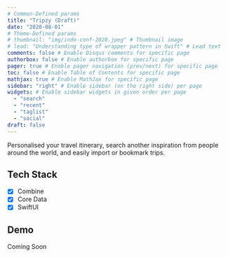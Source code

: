 ```yaml
---
# Common-Defined params
title: "Tripzy (Draft)"
date: "2020-08-01"
# Theme-Defined params
# thumbnail: "img/indo-conf-2020.jpeg" # Thumbnail image
# lead: "Understanding type of wrapper pattern in Swift" # Lead text
comments: false # Enable Disqus comments for specific page
authorbox: false # Enable authorbox for specific page
pager: true # Enable pager navigation (prev/next) for specific page
toc: false # Enable Table of Contents for specific page
mathjax: true # Enable MathJax for specific page
sidebar: "right" # Enable sidebar (on the right side) per page
widgets: # Enable sidebar widgets in given order per page
  - "search"
  - "recent"
  - "taglist"
  - "social"
draft: false
---
```


Personalised your travel itinerary, search another inspiration from people around the world, and easily import or bookmark trips.

## Tech Stack

- [x] Combine
- [x] Core Data
- [x] SwiftUI

## Demo

Coming Soon
